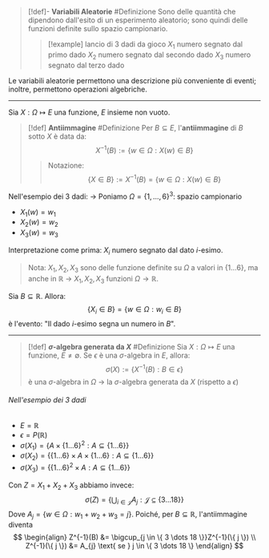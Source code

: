 >[!def]- **Variabili Aleatorie** #Definizione 
>Sono delle quantità che dipendono dall'esito di un esperimento aleatorio; sono quindi delle funzioni definite sullo spazio campionario.
>>[!example] lancio di 3 dadi da gioco
>>$X_{1}$ numero segnato dal primo dado
>>$X_{2}$ numero segnato dal secondo dado
>>$X_{3}$ numero segnato dal terzo dado

Le variabili aleatorie permettono una descrizione più conveniente di eventi; inoltre, permettono operazioni algebriche.

--- 
Sia $X : \Omega \mapsto E$ una funzione, $E$ insieme non vuoto.
>[!def] **Antiimmagine** #Definizione 
Per $B \subseteq E$, l'**antiimmagine** di $B$ sotto $X$ è data da:
>$$
>X^{-1}(B) := \{ w \in \Omega : X(w) \in B \}
>$$
>> Notazione:
>> $$
>> \{ X \in B \} := X^{-1}(B) = \{ w \in \Omega : X(w) \in B \}
>> $$

Nell'esempio dei 3 dadi:
-> Poniamo $\Omega = \{ 1, \dots, 6 \}^3$: spazio campionario
- $X_{1}(w) = w_{1}$
- $X_{2}(w) = w_{2}$
- $X_{3}(w) = w_{3}$
  
Interpretazione come prima: $X_{i}$ numero segnato dal dato $i$-esimo.

> Nota:
> $X_{1}, X_{2}, X_{3}$ sono delle funzione definite su $\Omega$ a valori in $\{ 1 \dots 6 \}$, ma anche in $\mathbb{R}$ -> $X_{1}, X_{2}, X_{3}$ funzioni $\Omega \to \mathbb{R}$.

Sia $B \subseteq \mathbb{R}$. Allora:
$$
\{ X_{i} \in B \} = \{ w \in \Omega : w_{i} \in B\}
$$
è l'evento: "Il dado $i$-esimo segna un numero in $B$".

--- 

>[!def] **$\sigma$-algebra generata da $X$** #Definizione
>Sia $X: \Omega \mapsto E$ una funzione, $E \ne \emptyset$.
>Se $\epsilon$ è una $\sigma$-algebra in $E$, allora:
>$$
>\sigma(X) := \{ X^{-1}(B): B \in \epsilon \}
>$$
>è una $\sigma$-algebra in $\Omega$ -> la $\sigma$-algebra generata da $X$ (rispetto a $\epsilon$)
>

###### Nell'esempio dei 3 dadi
- $E = \mathbb{R}$
- $\epsilon = P(\mathbb{R})$
- $\sigma(X_{1}) = \{ A \times \{ 1\dots 6 \}^2 : A \subseteq \{ 1 \dots 6 \} \}$
- $\sigma(X_{2}) = \{ \{ 1\dots 6 \} \times A \times \{ 1\dots 6 \} : A \subseteq \{ 1 \dots 6 \} \}$
- $\sigma(X_{3}) = \{ \{ 1\dots 6 \}^2 \times A: A \subseteq \{ 1 \dots 6 \} \}$

Con $Z = X_{1} + X_{2} + X_{3}$ abbiamo invece:
$$
\sigma(Z) = \left\{ \bigcup_{i \in \mathcal{J}} A_{j} : \mathcal{J} \subseteq \{ 3 \dots 18 \} \right\}
$$
Dove $A_j = \{ w \in \Omega : w_{1} + w_{2} + w_{3} = j\}$.
Poiché, per $B \subseteq \mathbb{R}$, l'antiimmagine diventa
$$
\begin{align}
Z^{-1}(B) &= \bigcup_{j \in \{ 3 \dots 18 \}}Z^{-1}(\{ j \})  \\
Z^{-1}(\{ j \}) &= A_{j} \text{ se } j \in \{ 3 \dots 18 \}
\end{align}
$$